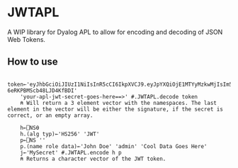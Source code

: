 # JWTAPL
A WIP library for Dyalog APL to allow for encoding and decoding of JSON Web Tokens.

## How to use

```apl
    token←'eyJhbGciOiJIUzI1NiIsInR5cCI6IkpXVCJ9.eyJpYXQiOjE1MTYyMzkwMjIsIm5hbWUiOiJKb2huIERvZSIsInN1YiI6IjEyMzQ1Njc4OTAifQ.2JGObd9SO3x3nxPnJ1XZO-6eRKPBMScb48LJD4KfBDI'
    'your-apl-jwt-secret-goes-here==>' #.JWTAPL.decode token 
    ⍝ Will return a 3 element vector with the namespaces. The last element in the vector will be either the signature, if the secret is correct, or an empty array. 
```

```apl
    h←⎕NS⍬
    h.(alg typ)←'HS256' 'JWT'
    p←⎕NS ''
    p.(name role data)←'John Doe' 'admin' 'Cool Data Goes Here'
    j←'MySecret' #.JWTAPL.encode h p
    ⍝ Returns a character vector of the JWT token.
```


